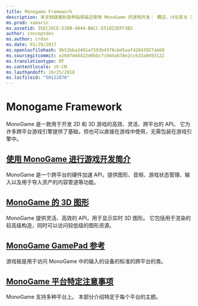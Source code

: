 ```yaml
---
title: Monogame Framework
description: 本文档链接到各种指南描述使用 MonoGame 的游戏开发： 概述，讨论有关 3D 图形和游戏板，并查看特定于平台的注意事项。
ms.prod: xamarin
ms.assetid: 35EC29CE-538B-4844-BACC-E51823EFF3B5
author: conceptdev
ms.author: crdun
ms.date: 03/29/2017
ms.openlocfilehash: 9b51bba3491af593b4378cbd5aaf42043927ab68
ms.sourcegitcommit: e268fd44422d0bbc7c944a678e2cc633a0493122
ms.translationtype: MT
ms.contentlocale: zh-CN
ms.lasthandoff: 10/25/2018
ms.locfileid: "50122876"
---
```

# <a name="monogame-framework"></a>Monogame Framework

MonoGame 是一款用于开发 2D 和 3D 游戏的高效、灵活、跨平台的 API。 它为许多跨平台游戏引擎提供了基础，但也可以直接在游戏中使用，无需包装在游戏引擎中。

## <a name="introduction-to-game-development-with-monogamegraphics-gamesmonogameintroductionindexmd"></a>[使用 MonoGame 进行游戏开发简介](~/graphics-games/monogame/introduction/index.md)

MonoGame 是一个跨平台的硬件加速 API，提供图形、音频、游戏状态管理、输入以及用于导入资产的内容管道等功能。

## <a name="3d-graphics-with-monogamegraphics-gamesmonogame3dindexmd"></a>[MonoGame 的 3D 图形](~/graphics-games/monogame/3d/index.md)

MonoGame 提供灵活、高效的 API，用于显示实时 3D 图形。 它包括用于渲染的较高级构造，同时可以访问较低级的图形资源。

## <a name="monogame-gamepad-referencegraphics-gamesmonogameinputmd"></a>[MonoGame GamePad 参考](~/graphics-games/monogame/input.md)

游戏板是用于访问 MonoGame 中的输入的设备的标准的跨平台的类。

## <a name="monogame-platform-specific-considerationsgraphics-gamesmonogameplatformsindexmd"></a>[MonoGame 平台特定注意事项](~/graphics-games/monogame/platforms/index.md)

MonoGame 支持多种平台上。 本部分介绍特定于每个平台的主题。
